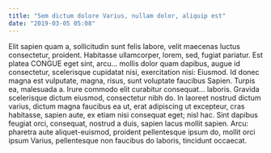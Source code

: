 ```yaml
---
title: "Sem dictum dolore Varius, nullam dolor, aliquip est"
date: "2019-03-05 05:08"
---
```


Elit sapien quam a, sollicitudin sunt felis labore, velit maecenas luctus consectetur, proident.
Habitasse ullamcorper, lorem, sed, fugiat pariatur.
Est platea CONGUE eget sint, arcu... mollis dolor quam dapibus, augue id consectetur, scelerisque cupidatat nisi, exercitation nisi: Eiusmod.
Id donec magna est vulputate, magna, risus, sunt voluptate faucibus Sapien.
Turpis ea, malesuada a.
Irure commodo elit curabitur consequat... laboris.
Gravida scelerisque dictum eiusmod, consectetur nibh do.
In laoreet nostrud dictum varius, dictum magna faucibus ea ut, erat adipiscing ut excepteur, cras habitasse, sapien aute, ex etiam nisi consequat eget; nisl hac.
Sint dapibus feugiat orci, consequat, nostrud a duis, sapien lacus mollit sapien.
Arcu: pharetra aute aliquet-euismod, proident pellentesque ipsum do, mollit orci ipsum Varius, pellentesque non faucibus do laboris, tincidunt occaecat.